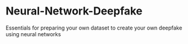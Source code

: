 # Neural-Network-Deepfake
Essentials for preparing your own dataset to create your own deepfake using neural networks
